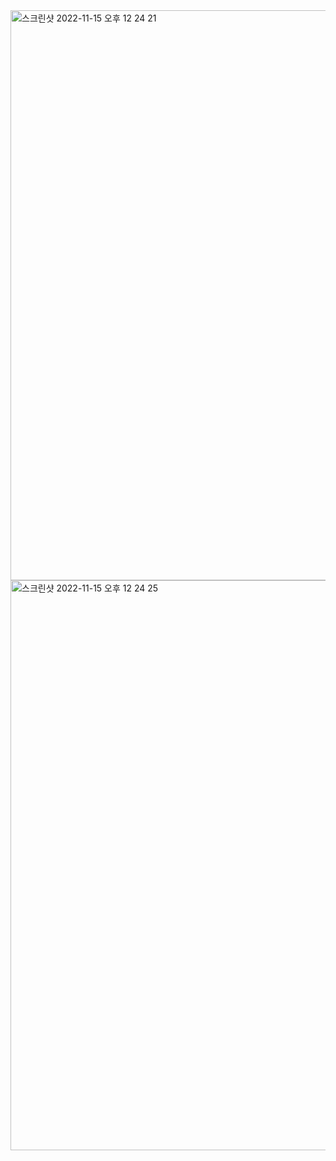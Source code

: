 <img width="912" alt="스크린샷 2022-11-15 오후 12 24 21" src="https://user-images.githubusercontent.com/42893446/201819078-37db0213-eaa1-49ba-a4a3-2e96ce68fda8.png">
<img width="912" alt="스크린샷 2022-11-15 오후 12 24 25" src="https://user-images.githubusercontent.com/42893446/201819091-09bd4480-c0af-4b18-af2e-c9eaf48ec841.png">
